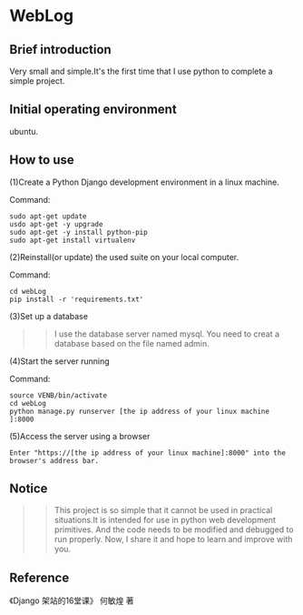 WebLog
=
Brief introduction
-
  Very small and simple.It's the first time that I use python to complete a simple project.
  
Initial operating environment
-
  ubuntu.
  
How to use
-
  (1)Create a Python Django development environment in a linux machine.
  
  Command:
  
    sudo apt-get update
    usdo apt-get -y upgrade
    sudo apt-get -y install python-pip
    sudo apt-get install virtualenv
    
  (2)Reinstall(or update) the used suite on your local computer.
  
  Command:
  
    cd webLog
    pip install -r 'requirements.txt'
    
  (3)Set up a database
  
 >> I use the database server named mysql.
  You need to creat a database based on the file named admin.
  
  (4)Start the server running
  
   Command:
   
    source VENB/bin/activate
    cd webLog
    python manage.py runserver [the ip address of your linux machine ]:8000
    
  (5)Access the server using a browser
  
    Enter "https://[the ip address of your linux machine]:8000" into the browser's address bar.
    
Notice
-
>>This project is so simple that it cannot be used in practical situations.It is intended for use in python web development primitives.
>>And the code needs to be modified and debugged to run properly.
>>Now, I share it and hope to learn and improve with you.
      
Reference
-
   《Django 架站的16堂课》 何敏煌 著
